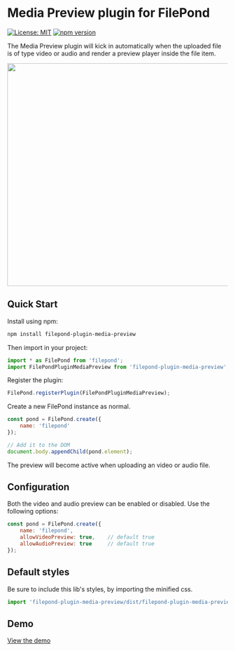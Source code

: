 # Media Preview plugin for FilePond

[![License: MIT](https://img.shields.io/badge/license-MIT-blue.svg)](https://github.com/nielsboogaard/filepond-plugin-media-preview/blob/master/LICENSE)
[![npm version](https://badge.fury.io/js/filepond-plugin-media-preview.svg)](https://badge.fury.io/js/filepond-plugin-media-preview)

The Media Preview plugin will kick in automatically when the uploaded file is of type video or audio and render a preview player inside the file item.

<img src="https://github.com/nielsboogaard/filepond-plugin-media-preview/blob/master/demo.gif?raw=true" width="508" alt=""/>


## Quick Start

Install using npm:

```bash
npm install filepond-plugin-media-preview
```

Then import in your project:

```js
import * as FilePond from 'filepond';
import FilePondPluginMediaPreview from 'filepond-plugin-media-preview';
```

Register the plugin:
```js
FilePond.registerPlugin(FilePondPluginMediaPreview);
```
Create a new FilePond instance as normal.
```js
const pond = FilePond.create({
    name: 'filepond'
});

// Add it to the DOM
document.body.appendChild(pond.element);
```
 The preview will become active when uploading an video or audio file.

## Configuration

Both the video and audio preview can be enabled or disabled. Use the following options:
```js
const pond = FilePond.create({
    name: 'filepond',
    allowVideoPreview: true,    // default true
    allowAudioPreview: true     // default true
});
```

## Default styles
Be sure to include this lib's styles, by importing the minified css.
```js
import 'filepond-plugin-media-preview/dist/filepond-plugin-media-preview.min.css';
```

## Demo
[View the demo](https://nielsboogaard.github.io/filepond-plugin-media-preview/)
